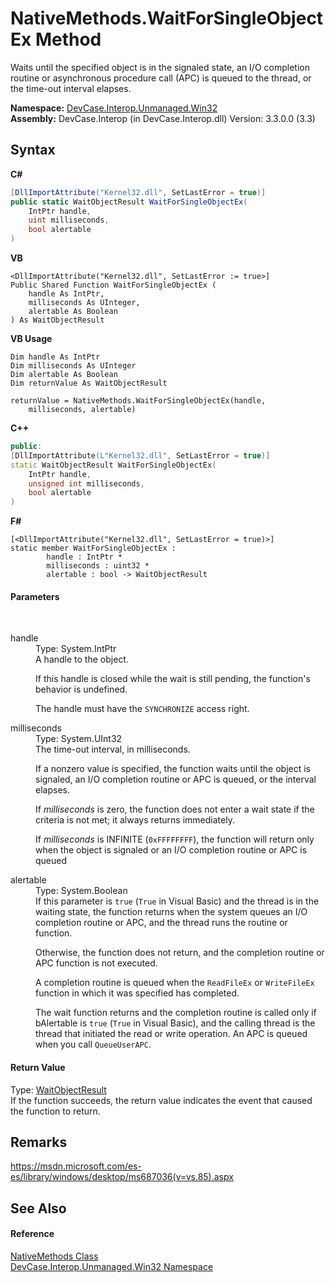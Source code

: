 # NativeMethods.WaitForSingleObjectEx Method 
 

Waits until the specified object is in the signaled state, an I/O completion routine or asynchronous procedure call (APC) is queued to the thread, or the time-out interval elapses.

**Namespace:**&nbsp;<a href="N_DevCase_Interop_Unmanaged_Win32">DevCase.Interop.Unmanaged.Win32</a><br />**Assembly:**&nbsp;DevCase.Interop (in DevCase.Interop.dll) Version: 3.3.0.0 (3.3)

## Syntax

**C#**<br />
``` C#
[DllImportAttribute("Kernel32.dll", SetLastError = true)]
public static WaitObjectResult WaitForSingleObjectEx(
	IntPtr handle,
	uint milliseconds,
	bool alertable
)
```

**VB**<br />
``` VB
<DllImportAttribute("Kernel32.dll", SetLastError := true>]
Public Shared Function WaitForSingleObjectEx ( 
	handle As IntPtr,
	milliseconds As UInteger,
	alertable As Boolean
) As WaitObjectResult
```

**VB Usage**<br />
``` VB Usage
Dim handle As IntPtr
Dim milliseconds As UInteger
Dim alertable As Boolean
Dim returnValue As WaitObjectResult

returnValue = NativeMethods.WaitForSingleObjectEx(handle, 
	milliseconds, alertable)
```

**C++**<br />
``` C++
public:
[DllImportAttribute(L"Kernel32.dll", SetLastError = true)]
static WaitObjectResult WaitForSingleObjectEx(
	IntPtr handle, 
	unsigned int milliseconds, 
	bool alertable
)
```

**F#**<br />
``` F#
[<DllImportAttribute("Kernel32.dll", SetLastError = true)>]
static member WaitForSingleObjectEx : 
        handle : IntPtr * 
        milliseconds : uint32 * 
        alertable : bool -> WaitObjectResult 

```


#### Parameters
&nbsp;<dl><dt>handle</dt><dd>Type: System.IntPtr<br />A handle to the object. 

 If this handle is closed while the wait is still pending, the function's behavior is undefined. 

 The handle must have the `SYNCHRONIZE` access right.</dd><dt>milliseconds</dt><dd>Type: System.UInt32<br />The time-out interval, in milliseconds. 

 If a nonzero value is specified, the function waits until the object is signaled, an I/O completion routine or APC is queued, or the interval elapses. 

 If *milliseconds* is zero, the function does not enter a wait state if the criteria is not met; it always returns immediately. 

 If *milliseconds* is INFINITE (`0xFFFFFFFF`), the function will return only when the object is signaled or an I/O completion routine or APC is queued</dd><dt>alertable</dt><dd>Type: System.Boolean<br />If this parameter is `true` (`True` in Visual Basic) and the thread is in the waiting state, the function returns when the system queues an I/O completion routine or APC, and the thread runs the routine or function. 

 Otherwise, the function does not return, and the completion routine or APC function is not executed. 

 A completion routine is queued when the `ReadFileEx` or `WriteFileEx` function in which it was specified has completed. 

 The wait function returns and the completion routine is called only if bAlertable is `true` (`True` in Visual Basic), and the calling thread is the thread that initiated the read or write operation. An APC is queued when you call `QueueUserAPC`.</dd></dl>

#### Return Value
Type: <a href="T_DevCase_Interop_Unmanaged_Win32_Enums_WaitObjectResult">WaitObjectResult</a><br />If the function succeeds, the return value indicates the event that caused the function to return.

## Remarks
<a href="https://msdn.microsoft.com/es-es/library/windows/desktop/ms687036(v=vs.85).aspx" target="_blank">https://msdn.microsoft.com/es-es/library/windows/desktop/ms687036(v=vs.85).aspx</a>

## See Also


#### Reference
<a href="T_DevCase_Interop_Unmanaged_Win32_NativeMethods">NativeMethods Class</a><br /><a href="N_DevCase_Interop_Unmanaged_Win32">DevCase.Interop.Unmanaged.Win32 Namespace</a><br />